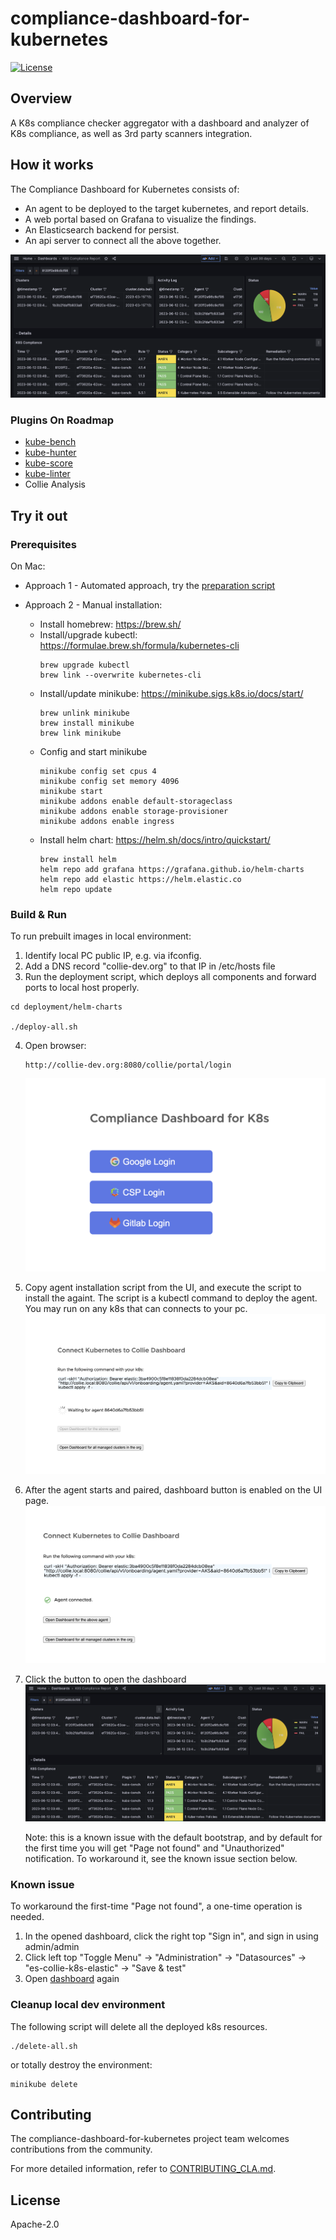 # compliance-dashboard-for-kubernetes

[![License](https://img.shields.io/badge/License-Apache%202.0-blue)](https://github.com/omnissa-archive/compliance-dashboard-for-kubernetes/blob/main/LICENSE)

## Overview
A K8s compliance checker aggregator with a dashboard and analyzer of K8s compliance, as well as 3rd party scanners integration.

## How it works
The Compliance Dashboard for Kubernetes consists of:
* An agent to be deployed to the target kubernetes, and report details.
* A web portal based on Grafana to visualize the findings.
* An Elasticsearch backend for persist.
* An api server to connect all the above together.

![Dashboard](doc/images/screenshot-dashboard.png?raw=true)

### Plugins On Roadmap
* [kube-bench](https://github.com/aquasecurity/kube-bench)
* [kube-hunter](https://github.com/aquasecurity/kube-hunter)
* [kube-score](https://github.com/zegl/kube-score)
* [kube-linter](https://github.com/stackrox/kube-linter)
* Collie Analysis


## Try it out

### Prerequisites
On Mac:

* Approach 1 - Automated approach, try the [preparation script](deployment/helm-charts/prep.sh)

* Approach 2 - Manual installation:
  - Install homebrew: https://brew.sh/
  - Install/upgrade kubectl: https://formulae.brew.sh/formula/kubernetes-cli
    ``` 
    brew upgrade kubectl
    brew link --overwrite kubernetes-cli
    ```
  - Install/update minikube: https://minikube.sigs.k8s.io/docs/start/
    ```
    brew unlink minikube
    brew install minikube
    brew link minikube
    ```
  - Config and start minikube
    ```
    minikube config set cpus 4
    minikube config set memory 4096
    minikube start
    minikube addons enable default-storageclass
    minikube addons enable storage-provisioner
    minikube addons enable ingress
    ```
  - Install helm chart: https://helm.sh/docs/intro/quickstart/
    ```
    brew install helm
    helm repo add grafana https://grafana.github.io/helm-charts
    helm repo add elastic https://helm.elastic.co
    helm repo update
    ```
### Build & Run

To run prebuilt images in local environment:

1. Identify local PC public IP, e.g. via ifconfig.
2. Add a DNS record "collie-dev.org" to that IP in /etc/hosts file
3. Run the deployment script, which deploys all components and forward ports to local host properly.
```
cd deployment/helm-charts

./deploy-all.sh
```
4. Open browser:
    ```
    http://collie-dev.org:8080/collie/portal/login
    ``` 
    ![Login](doc/images/screenshot-login.png?raw=true)
5. Copy agent installation script from the UI, and execute the script to install the againt. The script is a kubectl command to deploy the agent. You may run on any k8s that can connects to your pc.
   ![Agent Pairing](doc/images/screenshot-pairing.png?raw=true)
6. After the agent starts and paired, dashboard button is enabled on the UI page.
    ![Agent Paired](doc/images/screenshot-paired.png?raw=true)
7. Click the button to open the dashboard
    ![Dashboard](doc/images/screenshot-dashboard.png?raw=true)

    Note: this is a known issue with the default bootstrap, and by default for the first time you will get "Page not found" and "Unauthorized" notification. To workaround it, see the known issue section below.

### Known issue
To workaround the first-time "Page not found", a one-time operation is needed.
1. In the opened dashboard, click the right top "Sign in", and sign in using admin/admin
2. Click left top "Toggle Menu" -> "Administration" -> "Datasources" -> "es-collie-k8s-elastic" -> "Save & test"
3. Open [dashboard](http://collie-dev.org:3000/d/qIbLYbT4z/k8s-compliance-report?orgId=1) again

### Cleanup local dev environment
The following script will delete all the deployed k8s resources.
```
./delete-all.sh
```
or totally destroy the environment:
```
minikube delete
```

## Contributing

The compliance-dashboard-for-kubernetes project team welcomes contributions from the community.

For more detailed information, refer to [CONTRIBUTING_CLA.md](CONTRIBUTING_CLA.md).

## License
Apache-2.0
